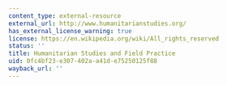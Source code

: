 ```yaml
---
content_type: external-resource
external_url: http://www.humanitarianstudies.org/
has_external_license_warning: true
license: https://en.wikipedia.org/wiki/All_rights_reserved
status: ''
title: Humanitarian Studies and Field Practice
uid: 0fc4bf23-e307-402a-a41d-e75250125f88
wayback_url: ''
---
```

